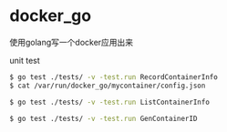 # docker_go
使用golang写一个docker应用出来

unit test
```sh
$ go test ./tests/ -v -test.run RecordContainerInfo
$ cat /var/run/docker_go/mycontainer/config.json

$ go test ./tests/ -v -test.run ListContainerInfo

$ go test ./tests/ -v -test.run GenContainerID
```

